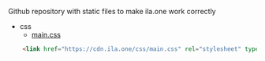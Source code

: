Github repository with static files to make ila.one work correctly
- css
  - [main.css](https://cdn.ila.one/css/main.css)

```html
    <link href="https://cdn.ila.one/css/main.css" rel="stylesheet" type="text/css">
```
